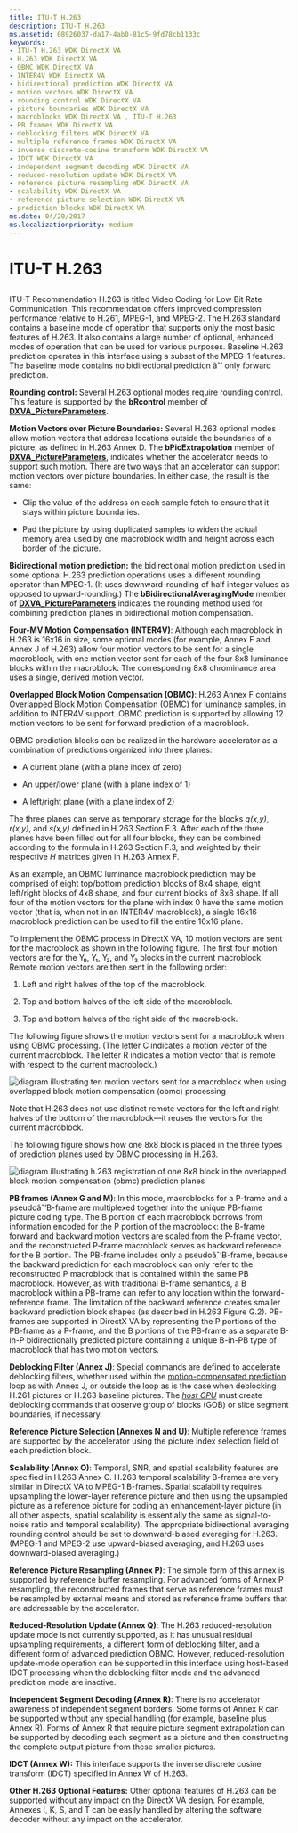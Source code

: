 ```yaml
---
title: ITU-T H.263
description: ITU-T H.263
ms.assetid: 08926037-da17-4ab0-81c5-9fd78cb1133c
keywords:
- ITU-T H.263 WDK DirectX VA
- H.263 WDK DirectX VA
- OBMC WDK DirectX VA
- INTER4V WDK DirectX VA
- bidirectional prediction WDK DirectX VA
- motion vectors WDK DirectX VA
- rounding control WDK DirectX VA
- picture boundaries WDK DirectX VA
- macroblocks WDK DirectX VA , ITU-T H.263
- PB frames WDK DirectX VA
- deblocking filters WDK DirectX VA
- multiple reference frames WDK DirectX VA
- inverse discrete-cosine transform WDK DirectX VA
- IDCT WDK DirectX VA
- independent segment decoding WDK DirectX VA
- reduced-resolution update WDK DirectX VA
- reference picture resampling WDK DirectX VA
- scalability WDK DirectX VA
- reference picture selection WDK DirectX VA
- prediction blocks WDK DirectX VA
ms.date: 04/20/2017
ms.localizationpriority: medium
---
```


# ITU-T H.263


## <span id="ddk_itu_t_h_263_gg"></span><span id="DDK_ITU_T_H_263_GG"></span>


ITU-T Recommendation H.263 is titled Video Coding for Low Bit Rate Communication. This recommendation offers improved compression performance relative to H.261, MPEG-1, and MPEG-2. The H.263 standard contains a baseline mode of operation that supports only the most basic features of H.263. It also contains a large number of optional, enhanced modes of operation that can be used for various purposes. Baseline H.263 prediction operates in this interface using a subset of the MPEG-1 features. The baseline mode contains no bidirectional prediction âˆ’ only forward prediction.

**Rounding control:** Several H.263 optional modes require rounding control. This feature is supported by the **bRcontrol** member of [**DXVA\_PictureParameters**](https://msdn.microsoft.com/library/windows/hardware/ff564012).

**Motion Vectors over Picture Boundaries:** Several H.263 optional modes allow motion vectors that address locations outside the boundaries of a picture, as defined in H.263 Annex D. The **bPicExtrapolation** member of [**DXVA\_PictureParameters**](https://msdn.microsoft.com/library/windows/hardware/ff564012), indicates whether the accelerator needs to support such motion. There are two ways that an accelerator can support motion vectors over picture boundaries. In either case, the result is the same:

-   Clip the value of the address on each sample fetch to ensure that it stays within picture boundaries.

-   Pad the picture by using duplicated samples to widen the actual memory area used by one macroblock width and height across each border of the picture.

**Bidirectional motion prediction:** the bidirectional motion prediction used in some optional H.263 prediction operations uses a different rounding operator than MPEG-1. (It uses downward-rounding of half integer values as opposed to upward-rounding.) The **bBidirectionalAveragingMode** member of [**DXVA\_PictureParameters**](https://msdn.microsoft.com/library/windows/hardware/ff564012) indicates the rounding method used for combining prediction planes in bidirectional motion compensation.

**Four-MV Motion Compensation (INTER4V)**: Although each macroblock in H.263 is 16x16 in size, some optional modes (for example, Annex F and Annex J of H.263) allow four motion vectors to be sent for a single macroblock, with one motion vector sent for each of the four 8x8 luminance blocks within the macroblock. The corresponding 8x8 chrominance area uses a single, derived motion vector.

**Overlapped Block Motion Compensation (OBMC)**: H.263 Annex F contains Overlapped Block Motion Compensation (OBMC) for luminance samples, in addition to INTER4V support. OBMC prediction is supported by allowing 12 motion vectors to be sent for forward prediction of a macroblock.

OBMC prediction blocks can be realized in the hardware accelerator as a combination of predictions organized into three planes:

-   A current plane (with a plane index of zero)

-   An upper/lower plane (with a plane index of 1)

-   A left/right plane (with a plane index of 2)

The three planes can serve as temporary storage for the blocks *q(x,y)*, *r(x,y)*, and *s(x,y)* defined in H.263 Section F.3. After each of the three planes have been filled out for all four blocks, they can be combined according to the formula in H.263 Section F.3, and weighted by their respective *H* matrices given in H.263 Annex F.

As an example, an OBMC luminance macroblock prediction may be comprised of eight top/bottom prediction blocks of 8x4 shape, eight left/right blocks of 4x8 shape, and four current blocks of 8x8 shape. If all four of the motion vectors for the plane with index 0 have the same motion vector (that is, when not in an INTER4V macroblock), a single 16x16 macroblock prediction can be used to fill the entire 16x16 plane.

To implement the OBMC process in DirectX VA, 10 motion vectors are sent for the macroblock as shown in the following figure. The first four motion vectors are for the Y₀, Y₁, Y₂, and Y₃ blocks in the current macroblock. Remote motion vectors are then sent in the following order:

1.  Left and right halves of the top of the macroblock.

2.  Top and bottom halves of the left side of the macroblock.

3.  Top and bottom halves of the right side of the macroblock.

The following figure shows the motion vectors sent for a macroblock when using OBMC processing. (The letter C indicates a motion vector of the current macroblock. The letter R indicates a motion vector that is remote with respect to the current macroblock.)

![diagram illustrating ten motion vectors sent for a macroblock when using overlapped block motion compensation (obmc) processing](images/10vectors.png)

Note that H.263 does not use distinct remote vectors for the left and right halves of the bottom of the macroblock—it reuses the vectors for the current macroblock.

The following figure shows how one 8x8 block is placed in the three types of prediction planes used by OBMC processing in H.263.

![diagram illustrating h.263 registration of one 8x8 block in the overlapped block motion compensation (obmc) prediction planes](images/h263reg.png)

**PB frames (Annex G and M)**: In this mode, macroblocks for a P-frame and a pseudoâˆ’B-frame are multiplexed together into the unique PB-frame picture coding type. The B portion of each macroblock borrows from information encoded for the P portion of the macroblock: the B-frame forward and backward motion vectors are scaled from the P-frame vector, and the reconstructed P-frame macroblock serves as backward reference for the B portion. The PB-frame includes only a pseudoâˆ’B-frame, because the backward prediction for each macroblock can only refer to the reconstructed P macroblock that is contained within the same PB macroblock. However, as with traditional B-frame semantics, a B macroblock within a PB-frame can refer to any location within the forward-reference frame. The limitation of the backward reference creates smaller backward prediction block shapes (as described in H.263 Figure G.2). PB-frames are supported in DirectX VA by representing the P portions of the PB-frame as a P-frame, and the B portions of the PB-frame as a separate B-in-P bidirectionally predicted picture containing a unique B-in-PB type of macroblock that has two motion vectors.

**Deblocking Filter (Annex J)**: Special commands are defined to accelerate deblocking filters, whether used within the [motion-compensated prediction](motion-compensated-prediction.md) loop as with Annex J, or outside the loop as is the case when deblocking H.261 pictures or H.263 baseline pictures. The [*host CPU*](https://msdn.microsoft.com/library/windows/hardware/ff556288#wdkgloss-host-cpu) must create deblocking commands that observe group of blocks (GOB) or slice segment boundaries, if necessary.

**Reference Picture Selection (Annexes N and U)**: Multiple reference frames are supported by the accelerator using the picture index selection field of each prediction block.

**Scalability (Annex O)**: Temporal, SNR, and spatial scalability features are specified in H.263 Annex O. H.263 temporal scalability B-frames are very similar in DirectX VA to MPEG-1 B-frames. Spatial scalability requires upsampling the lower-layer reference picture and then using the upsampled picture as a reference picture for coding an enhancement-layer picture (in all other aspects, spatial scalability is essentially the same as signal-to-noise ratio and temporal scalability). The appropriate bidirectional averaging rounding control should be set to downward-biased averaging for H.263. (MPEG-1 and MPEG-2 use upward-biased averaging, and H.263 uses downward-biased averaging.)

**Reference Picture Resampling (Annex P)**: The simple form of this annex is supported by reference buffer resampling. For advanced forms of Annex P resampling, the reconstructed frames that serve as reference frames must be resampled by external means and stored as reference frame buffers that are addressable by the accelerator.

**Reduced-Resolution Update (Annex Q)**: The H.263 reduced-resolution update mode is not currently supported, as it has unusual residual upsampling requirements, a different form of deblocking filter, and a different form of advanced prediction OBMC. However, reduced-resolution update-mode operation can be supported in this interface using host-based IDCT processing when the deblocking filter mode and the advanced prediction mode are inactive.

**Independent Segment Decoding (Annex R)**: There is no accelerator awareness of independent segment borders. Some forms of Annex R can be supported without any special handling (for example, baseline plus Annex R). Forms of Annex R that require picture segment extrapolation can be supported by decoding each segment as a picture and then constructing the complete output picture from these smaller pictures.

**IDCT (Annex W):** This interface supports the inverse discrete cosine transform (IDCT) specified in Annex W of H.263.

**Other H.263 Optional Features:** Other optional features of H.263 can be supported without any impact on the DirectX VA design. For example, Annexes I, K, S, and T can be easily handled by altering the software decoder without any impact on the accelerator.

 

 





